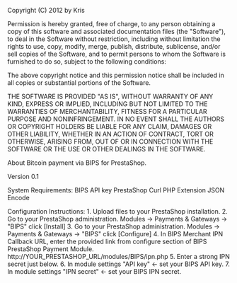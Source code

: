 Copyright (C) 2012 by Kris

Permission is hereby granted, free of charge, to any person obtaining a copy
of this software and associated documentation files (the "Software"), to deal
in the Software without restriction, including without limitation the rights
to use, copy, modify, merge, publish, distribute, sublicense, and/or sell
copies of the Software, and to permit persons to whom the Software is
furnished to do so, subject to the following conditions:

The above copyright notice and this permission notice shall be included in
all copies or substantial portions of the Software.

THE SOFTWARE IS PROVIDED "AS IS", WITHOUT WARRANTY OF ANY KIND, EXPRESS OR
IMPLIED, INCLUDING BUT NOT LIMITED TO THE WARRANTIES OF MERCHANTABILITY,
FITNESS FOR A PARTICULAR PURPOSE AND NONINFRINGEMENT. IN NO EVENT SHALL THE
AUTHORS OR COPYRIGHT HOLDERS BE LIABLE FOR ANY CLAIM, DAMAGES OR OTHER
LIABILITY, WHETHER IN AN ACTION OF CONTRACT, TORT OR OTHERWISE, ARISING FROM,
OUT OF OR IN CONNECTION WITH THE SOFTWARE OR THE USE OR OTHER DEALINGS IN
THE SOFTWARE.

About
	Bitcoin payment via BIPS for PrestaShop.

Version 0.1
	
System Requirements:
	BIPS API key
	PrestaShop
	Curl PHP Extension
	JSON Encode
  
Configuration Instructions:
	1. Upload files to your PrestaShop installation.
	2. Go to your PrestaShop administration. Modules -> Payments & Gateways -> "BIPS" click [Install]
	3. Go to your PrestaShop administration. Modules -> Payments & Gateways -> "BIPS" click [Configure]
	4. In BIPS Merchant IPN Callback URL, enter the provided link from configure section of BIPS PrestaShop Payment Module. http://YOUR_PRESTASHOP_URL/modules/BIPS/ipn.php
	5. Enter a strong IPN secret just below.
	6. In module settings "API key" <- set your BIPS API key.
	7. In module settings "IPN secret" <- set your BIPS IPN secret.